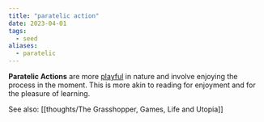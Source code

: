 ```yaml
---
title: "paratelic action"
date: 2023-04-01
tags:
  - seed
aliases:
  - paratelic
---
```


**Paratelic Actions** are more [playful](thoughts/play.md) in nature and involve enjoying the process in the moment. This is more akin to reading for enjoyment and for the pleasure of learning.

See also: [[thoughts/The Grasshopper, Games, Life and Utopia]]
